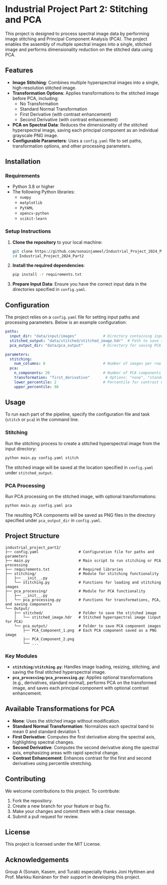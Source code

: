 
# Industrial Project Part 2: Stitching and PCA

This project is designed to process spectral image data by performing image stitching and Principal Component Analysis (PCA). The project enables the assembly of multiple spectral images into a single, stitched image and performs dimensionality reduction on the stitched data using PCA. 

## Features

- **Image Stitching**: Combines multiple hyperspectral images into a single, high-resolution stitched image.
- **Transformation Options**: Applies transformations to the stitched image before PCA, including:
  - No Transformation
  - Standard Normal Transformation
  - First Derivative (with contrast enhancement)
  - Second Derivative (with contrast enhancement)
- **PCA on Spectral Data**: Reduces the dimensionality of the stitched hyperspectral image, saving each principal component as an individual grayscale PNG image.
- **Configurable Parameters**: Uses a `config.yaml` file to set paths, transformation options, and other processing parameters.

## Installation

### Requirements

- Python 3.8 or higher
- The following Python libraries:
  - `numpy`
  - `matplotlib`
  - `PyYAML`
  - `opencv-python`
  - `scikit-learn`

### Setup Instructions

1. **Clone the repository** to your local machine:
   ```bash
   git clone https://github.com/sonainjameel/Industrial_Project_2024_Part2.git
   cd Industrial_Project_2024_Part2
   ```

2. **Install the required dependencies**:
   ```bash
   pip install -r requirements.txt
   ```

3. **Prepare Input Data**: Ensure you have the correct input data in the directories specified in `config.yaml`.

## Configuration

The project relies on a `config.yaml` file for setting input paths and processing parameters. Below is an example configuration:

```yaml
paths:
  input_dir: "data/input/images"            # Directory containing input hyperspectral images
  stitched_output: "data/stitched/stitched_image.hdr"  # Path to save stitched hyperspectral image
  pca_output_dir: "data/pca_output"         # Directory for saving PCA component images

parameters:
  stitching:
    num_columns: 8                          # Number of images per row in the stitched output
  pca:
    n_components: 20                        # Number of PCA components to keep
    transformation: "first_derivative"       # Options: "none", "standard_normal", "first_derivative", "second_derivative"
    lower_percentile: 2                     # Percentile for contrast enhancement in derivatives
    upper_percentile: 98
```

## Usage

To run each part of the pipeline, specify the configuration file and task (`stitch` or `pca`) in the command line.

### Stitching

Run the stitching process to create a stitched hyperspectral image from the input directory:

```bash
python main.py config.yaml stitch
```

The stitched image will be saved at the location specified in `config.yaml` under `stitched_output`.

### PCA Processing

Run PCA processing on the stitched image, with optional transformations:

```bash
python main.py config.yaml pca
```

The resulting PCA components will be saved as PNG files in the directory specified under `pca_output_dir` in `config.yaml`.

## Project Structure

```
industrial_project_part2/
├── config.yaml                  # Configuration file for paths and parameters
├── main.py                      # Main script to run stitching or PCA processing
├── requirements.txt             # Required libraries
├── stitching/                   # Module for stitching functionality
│   ├── __init__.py
│   └── stitching.py             # Functions for loading and stitching images
├── pca_processing/              # Module for PCA functionality
│   ├── __init__.py
│   └── pca_processing.py        # Functions for transformations, PCA, and saving components
└── Output/                        
    ├── stitched/                # Folder to save the stitched image
    │   └── stitched_image.hdr   # Stitched hyperspectral image (input for PCA)
    └── pca_output/              # Folder to save PCA component images
        ├── PCA_Component_1.png  # Each PCA component saved as a PNG image
        ├── PCA_Component_2.png
        └── ...
```

### Key Modules

- **`stitching/stitching.py`**: Handles image loading, resizing, stitching, and saving the final stitched hyperspectral image.
- **`pca_processing/pca_processing.py`**: Applies optional transformations (e.g., derivatives, standard normal), performs PCA on the transformed image, and saves each principal component with optional contrast enhancement.

## Available Transformations for PCA

- **None**: Uses the stitched image without modification.
- **Standard Normal Transformation**: Normalizes each spectral band to mean 0 and standard deviation 1.
- **First Derivative**: Computes the first derivative along the spectral axis, highlighting spectral changes.
- **Second Derivative**: Computes the second derivative along the spectral axis, emphasizing areas with rapid spectral change.
- **Contrast Enhancement**: Enhances contrast for the first and second derivatives using percentile stretching.

## Contributing

We welcome contributions to this project. To contribute:

1. Fork the repository.
2. Create a new branch for your feature or bug fix.
3. Make your changes and commit them with a clear message.
4. Submit a pull request for review.

## License

This project is licensed under the MIT License.

## Acknowledgements

Group A (Sonain, Kasem, and Turab) especially thanks Joni Hyttinen and Prof. Markku Keinänen for their support in developing this project.
